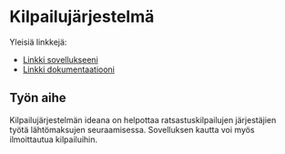 # Kilpailujärjestelmä

Yleisiä linkkejä:

* [Linkki sovellukseeni](https://elinalas.users.helsinki.fi/kilpailujarjestelma)
* [Linkki dokumentaatiooni](https://www.github.com/elinalas/Tsoha-Bootstrap)

## Työn aihe

Kilpailujärjestelmän ideana on helpottaa ratsastuskilpailujen järjestäjien työtä lähtömaksujen seuraamisessa. Sovelluksen kautta voi myös ilmoittautua kilpailuihin.
